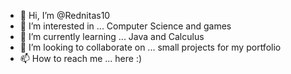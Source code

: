 - 👋 Hi, I’m @Rednitas10
- 👀 I’m interested in ... Computer Science and games
- 🌱 I’m currently learning ... Java and Calculus
- 💞️ I’m looking to collaborate on ... small projects for my portfolio
- 📫 How to reach me ... here :)

<!---
Rednitas10/Rednitas10 is a ✨ special ✨ repository because its `README.md` (this file) appears on your GitHub profile.
You can click the Preview link to take a look at your changes.
--->
